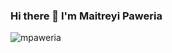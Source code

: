 ### Hi there 👋 I'm Maitreyi Paweria

<p><img align="center" src="https://github-readme-streak-stats.herokuapp.com/?user=mpaweria&" alt="mpaweria" /></p>
<!--
**mpaweria/mpaweria** is a ✨ _special_ ✨ repository because its `README.md` (this file) appears on your GitHub profile.

Here are some ideas to get you started:

- 🔭 I’m currently working on ...
- 🌱 I’m currently learning ...
- 👯 I’m looking to collaborate on ...
- 🤔 I’m looking for help with ...
- 💬 Ask me about ...
- 📫 How to reach me: ...
- 😄 Pronouns: ...
- ⚡ Fun fact: ...
-->
